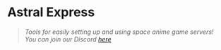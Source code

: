# **Astral Express**
> *Tools for easily setting up and using space anime game servers!\
> You can join our Discord [here](https://discord.gg/dVcRarJBx4)*